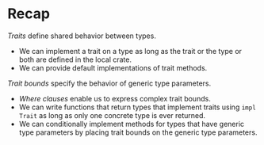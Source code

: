 # Recap

_Traits_ define shared behavior between types.

- We can implement a trait on a type as long as the trait or the type or both are
defined in the local crate.
- We can provide default implementations of trait methods.

_Trait bounds_ specify the behavior of generic type parameters.

- _Where clauses_ enable us to express complex trait bounds.
- We can write functions that return types that implement traits using `impl
  Trait` as long as only one concrete type is ever returned.
- We can conditionally implement methods for types that have generic type
  parameters by placing trait bounds on the generic type parameters.
